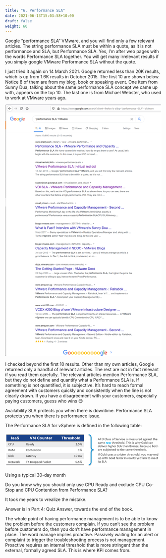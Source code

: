 ```yaml
---
title: "6. Performance SLA"
date: 2021-06-13T15:03:58+10:00
draft: false
weight: 60
---
```


Google “performance SLA” VMware, and you will find only a few relevant articles. The string performance SLA must be within a quote, as it is not performance and SLA, but Performance SLA. Yes, I’m after web pages with the words Performance SLA together. You will get many irrelevant results if you simply google VMware Performance SLA without the quote.

I just tried it again on 14 March 2021. Google returned less than 20K results, which is up from 1.6K results in October 2015. The first 10 are shown below. Notice 8 of them are from my blog, book or speaking event. One item from Sunny Dua, talking about the same performance SLA concept we came up with, appears on the top 10. The last one is from Michael Webster, who used to work at VMware years ago.

![](1.2.6-fig-1.png)

I checked beyond the first 10 results. Other than my own articles, Google returned only a handful of relevant articles. The rest are not in fact relevant if you read them carefully. The relevant articles mention Performance SLA, but they do not define and quantify what a Performance SLA is. If something is not quantified, it is subjective. It’s hard to reach formal agreement with customers quickly and consistently when the line is not clearly drawn. If you have a disagreement with your customers, especially paying customers, guess who wins 😊

Availability SLA protects you when there is downtime. Performance SLA protects you when there is performance issue. 

The Performance SLA for vSphere is defined in the following table:

![](1.2.6-fig-2.png)

Using a typical 30-day month

Do you know why you should only use CPU Ready and exclude CPU Co-Stop and CPU Contention from Performance SLA?

It took me years to vrealize the mistake.

Answer is in Part 4: Quiz Answer, towards the end of the book.

The whole point of having performance management is to be able to know the problem before the customers complain. If you can’t see the problem before customers do, then you don’t have performance management in place. The word manage implies proactive. Passively waiting for an alert or complaint to trigger the troubleshooting process is not management. Proactive requires an internal threshold that is more stringent than the external, formally agreed SLA. This is where KPI comes from. 